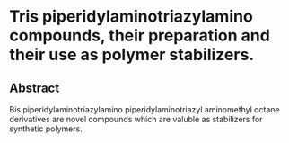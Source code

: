 # Tris piperidylaminotriazylamino compounds, their preparation and their use as polymer stabilizers.

## Abstract
Bis piperidylaminotriazylamino piperidylaminotriazyl aminomethyl octane derivatives are novel compounds which are valuble as stabilizers for synthetic polymers.